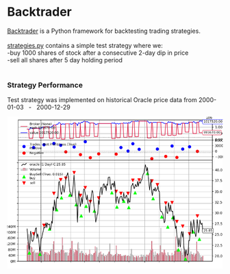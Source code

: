 # Backtrader 
[Backtrader](https://www.backtrader.com/) is a Python framework for backtesting trading strategies. 
<br>
<br>
[strategies.py](strategies.py) contains a simple test strategy where we: 
<br>
-buy 1000 shares of stock after a consecutive 2-day dip in price
<br>
-sell all shares after 5 day holding period  
<br>


### Strategy Performance 
Test strategy was implemented on historical Oracle price data from 2000-01-03 &nbsp;&nbsp;-&nbsp;&nbsp; 2000-12-29

![Alt text](Data/Figure.png)

